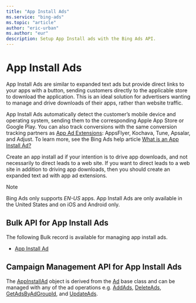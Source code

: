 ```yaml
---
title: "App Install Ads"
ms.service: "bing-ads"
ms.topic: "article"
author: "eric-urban"
ms.author: "eur"
description: Setup App Install ads with the Bing Ads API.
---
```

# App Install Ads
App Install Ads are similar to expanded text ads but provide direct links to your apps with a button, sending customers directly to the applicable store to download the application. This is an ideal solution for advertisers wanting to manage and drive downloads of their apps, rather than website traffic.

App Install Ads automatically detect the customer’s mobile device and operating system, sending them to the corresponding Apple App Store or Google Play. You can also track conversions with the same conversion tracking partners as [App Ad Extensions](bingads/guides/ad-extensions.md): AppsFlyer, Kochava, Tune, Apsalar, and Adjust. To learn more, see the Bing Ads help article [What is an App Install Ad?](https://help.bingads.microsoft.com/#apex/3/en/56836/0)

Create an app install ad if your intention is to drive app downloads, and not necessarily to direct leads to a web site. If you want to direct leads to a web site in addition to driving app downloads, then you should create an expanded text ad with app ad extensions.

> [!NOTE]
> Bing Ads only supports *EN-US* apps. App Install Ads are only available in the United States and on iOS and Android only.

## <a name="bulk"></a>Bulk API for App Install Ads
The following Bulk record is available for managing app install ads.
* [App Install Ad](bingads/bulk-service/app-install-ad.md)

## <a name="campaign"></a>Campaign Management API for App Install Ads
The [AppInstallAd](bingads/campaign-management-service/appinstallad.md) object is derived from the [Ad](bingads/campaign-management-service/ad.md) base class and can be managed with any of the ad operations e.g. [AddAds](bingads/campaign-management-service/addads.md), [DeleteAds](bingads/campaign-management-service/deleteads.md), [GetAdsByAdGroupId](bingads/campaign-management-service/getadsbyadgroupid.md), and [UpdateAds](bingads/campaign-management-service/updateads.md). 
